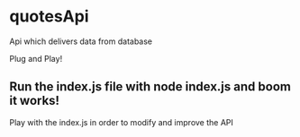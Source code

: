 # quotesApi
Api which delivers data from database

Plug and Play!
## Run the index.js file with node index.js and boom it works!

Play with the index.js in order to modify and improve the API
